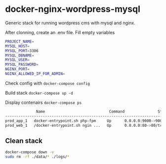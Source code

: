 # docker-nginx-wordpress-mysql

Generic stack for running wordpress cms with mysql and nginx.

After clonning, create an .env file. Fill empty variables

```bash
PROJECT_NAME=
MYSQL_HOST=
MYSQL_PORT=3306
MYSQL_DBNAME=
MYSQL_USER=
MYSQL_PASSWORD=
NGINX_PORT=
NGINX_ALLOWED_IP_FOR_ADMIN=
```

Check config with
`docker-compose config`

Build stack
`docker-compose up -d`

Display contenairs
`docker-compose ps`

```bash
              Name                             Command               State                 Ports
---------------------------------------------------------------------------------------------------------------
prod_app_1   docker-entrypoint.sh php-fpm     Up      0.0.0.0:9000->9000/tcp
prod_web_1   /docker-entrypoint.sh ngin ...   Up      0.0.0.0:80->80/tcp
```

## Clean stack

```bash
docker-compose down -v  
sudo rm -rf ./data/* ./logs/*
```
